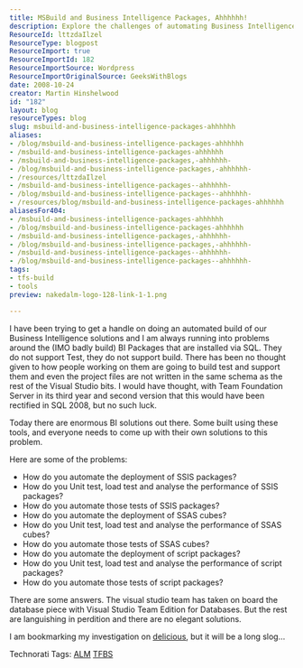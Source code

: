 ```yaml
---
title: MSBuild and Business Intelligence Packages, Ahhhhhh!
description: Explore the challenges of automating Business Intelligence builds with MSBuild. Discover solutions for SSIS and SSAS package deployment and testing.
ResourceId: lttzdaIlzel
ResourceType: blogpost
ResourceImport: true
ResourceImportId: 182
ResourceImportSource: Wordpress
ResourceImportOriginalSource: GeeksWithBlogs
date: 2008-10-24
creator: Martin Hinshelwood
id: "182"
layout: blog
resourceTypes: blog
slug: msbuild-and-business-intelligence-packages-ahhhhhh
aliases:
- /blog/msbuild-and-business-intelligence-packages-ahhhhhh
- /msbuild-and-business-intelligence-packages-ahhhhhh
- /msbuild-and-business-intelligence-packages,-ahhhhhh-
- /blog/msbuild-and-business-intelligence-packages,-ahhhhhh-
- /resources/lttzdaIlzel
- /msbuild-and-business-intelligence-packages--ahhhhhh-
- /blog/msbuild-and-business-intelligence-packages--ahhhhhh-
- /resources/blog/msbuild-and-business-intelligence-packages-ahhhhhh
aliasesFor404:
- /msbuild-and-business-intelligence-packages-ahhhhhh
- /blog/msbuild-and-business-intelligence-packages-ahhhhhh
- /msbuild-and-business-intelligence-packages,-ahhhhhh-
- /blog/msbuild-and-business-intelligence-packages,-ahhhhhh-
- /msbuild-and-business-intelligence-packages--ahhhhhh-
- /blog/msbuild-and-business-intelligence-packages--ahhhhhh-
tags:
- tfs-build
- tools
preview: nakedalm-logo-128-link-1-1.png

---
```

I have been trying to get a handle on doing an automated build of our Business Intelligence solutions and I am always running into problems around the (IMO badly build) BI Packages that are installed via SQL. They do not support Test, they do not support build. There has been no thought given to how people working on them are going to build test and support them and even the project files are not written in the same schema as the rest of the Visual Studio bits. I would have thought, with Team Foundation Server in its third year and second version that this would have been rectified in SQL 2008, but no such luck.

Today there are enormous BI solutions out there. Some built using these tools, and everyone needs to come up with their own solutions to this problem.

Here are some of the problems:

- How do you automate the deployment of SSIS packages?
- How do you Unit test, load test and analyse the performance of SSIS packages?
- How do you automate those tests of SSIS packages?
- How do you automate the deployment of SSAS cubes?
- How do you Unit test, load test and analyse the performance of SSAS cubes?
- How do you automate those tests of SSAS cubes?
- How do you automate the deployment of script packages?
- How do you Unit test, load test and analyse the performance of script packages?
- How do you automate those tests of script packages?

There are some answers. The visual studio team has taken on board the database piece with Visual Studio Team Edition for Databases. But the rest are languishing in perdition and there are no elegant solutions.

I am bookmarking my investigation on [delicious](http://delicious.com/hinshelm/MSBuild), but it will be a long slog…

Technorati Tags: [ALM](http://technorati.com/tags/ALM) [TFBS](http://technorati.com/tags/TFBS)
